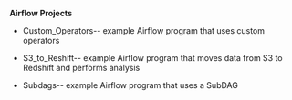 **Airflow Projects**

* Custom_Operators-- example Airflow program that uses custom operators

* S3_to_Reshift-- example Airflow program that moves data from S3 to Redshift and performs analysis

* Subdags-- example Airflow program that uses a SubDAG


